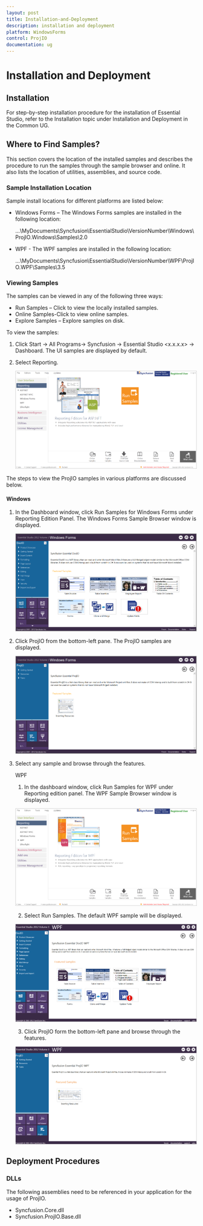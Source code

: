 ```yaml
---
layout: post
title: Installation-and-Deployment
description: installation and deployment
platform: WindowsForms
control: ProjIO
documentation: ug
---
```


# Installation and Deployment

## Installation

For step-by-step installation procedure for the installation of Essential Studio, refer to the Installation topic under Installation and Deployment in the Common UG.

## Where to Find Samples?

This section covers the location of the installed samples and describes the procedure to run the samples through the sample browser and online. It also lists the location of utilities, assemblies, and source code.

### Sample Installation Location

Sample install locations for different platforms are listed below:

* Windows Forms – The Windows Forms samples are installed in the following location:

  ...\MyDocuments\Syncfusion\EssentialStudio\VersionNumber\Windows\ProjIO.Windows\Samples\2.0

* WPF - The WPF samples are installed in the following location:

  ...\MyDocuments\Syncfusion\EssentialStudio\VersionNumber\WPF\ProjIO.WPF\Samples\3.5

### Viewing Samples

The samples can be viewed in any of the following three ways:

* Run Samples – Click to view the locally installed samples.
* Online Samples-Click to view online samples.
* Explore Samples – Explore samples on disk.

To view the samples:

1. Click Start -> All Programs-> Syncfusion -> Essential Studio <x.x.x.x> -> Dashboard. The UI samples are displayed by default.
2. Select Reporting.

   ![](Installation-and-Deployment_images/Installation-and-Deployment_img1.png)



The steps to view the ProjIO samples in various platforms are discussed below.

#### Windows

1. In the Dashboard window, click Run Samples for Windows Forms under Reporting Edition Panel. The Windows Forms Sample Browser window is displayed.

   ![](Installation-and-Deployment_images/Installation-and-Deployment_img2.png)



2. Click ProjIO from the bottom-left pane. The ProjIO samples are displayed.

   ![](Installation-and-Deployment_images/Installation-and-Deployment_img3.png)



3. Select any sample and browse through the features.

   WPF

   1. In the dashboard window, click Run Samples for WPF under Reporting edition panel. The WPF Sample Browser window is displayed.

   ![](Installation-and-Deployment_images/Installation-and-Deployment_img4.png)



   2. Select Run Samples. The default WPF sample will be displayed.

   ![](Installation-and-Deployment_images/Installation-and-Deployment_img5.png)



   3. Click ProjIO form the bottom-left pane and browse through the features.

   ![](Installation-and-Deployment_images/Installation-and-Deployment_img6.png)



## Deployment Procedures 

### DLLs

The following assemblies need to be referenced in your application for the usage of ProjIO.

* Syncfusion.Core.dll
* Syncfusion.ProjIO.Base.dll
